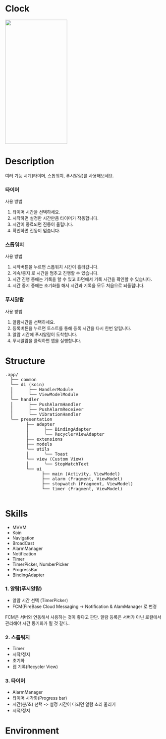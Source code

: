 # Clock

<img src="https://user-images.githubusercontent.com/43190509/194365660-8981c56d-7340-4696-83b5-b9f81aba9f31.gif" width="200" height="400"/>

# Description

여러 기능 시계(타이머, 스톱워치, 푸시알람)를 사용해보세요.

### 타이머
사용 방법
1. 타이머 시간을 선택하세요.
2. 시작하면 설정한 시간만큼 타이머가 작동합니다.
3. 시간이 종료되면 진동이 울립니다.
4. 확인하면 진동이 멈춥니다.

### 스톱워치
사용 방법
1. 시작버튼을 누르면 스톱워치 시간이 흘러갑니다.
2. 계속/중지 로 시간을 멈추고 진행할 수 있습니다.
3. 시간 진행 중에는 기록을 할 수 있고 화면에서 기록 시간을 확인할 수 있습니다.
4. 시간 중지 중에는 초기화를 해서 시간과 기록을 모두 처음으로 되돌립니다.

### 푸시알람

사용 방법
1. 알람시간을 선택하세요.
2. 등록버튼을 누르면 토스트를 통해 등록 시간을 다시 한번 알립니다.
3. 알람 시간에 푸시알람이 도착합니다.
4. 푸시알람을 클릭하면 앱을 실행합니다.

# Structure

<pre>
.app/
  &boxvr;&boxh;&boxh; common
  &boxur;&boxh;&boxh; di (koin)
  &boxv;      &boxvr;&boxh;&boxh; HandlerModule
  &boxv;      &boxur;&boxh;&boxh; ViewModelModule
  &boxur;&boxh;&boxh; handler
  &boxv;      &boxvr;&boxh;&boxh; PushAlarmHandler
  &boxv;      &boxvr;&boxh;&boxh; PushAlarmReceiver
  &boxv;      &boxur;&boxh;&boxh; VibrationHandler
  &boxur;&boxh;&boxh; presentation
        &boxvr;&boxh;&boxh; adapter
        &boxv;      &boxvr;&boxh;&boxh; BindingAdapter
        &boxv;      &boxur;&boxh;&boxh; RecyclerViewAdapter
        &boxvr;&boxh;&boxh; extensions
        &boxvr;&boxh;&boxh; models
        &boxur;&boxh;&boxh; utils
        &boxv;      &boxur;&boxh;&boxh; Toast
        &boxur;&boxh;&boxh; view (Custom View)
        &boxv;      &boxur;&boxh;&boxh; StopWatchText
        &boxur;&boxh;&boxh; ui
              &boxvr;&boxh;&boxh; main (Activity, ViewModel)
              &boxvr;&boxh;&boxh; alarm (Fragment, ViewModel)
              &boxvr;&boxh;&boxh; stopwatch (Fragment, ViewModel)
              &boxur;&boxh;&boxh; timer (Fragment, ViewModel)
  
</pre>


# Skills
- MVVM
- Koin
- Navigation
- BroadCast
- AlarmManager
- Notification
- Timer
- TimerPicker, NumberPicker
- ProgressBar
- BindingAdapter

### 1. 알람(푸시알람)

- 알람 시간 선택 (TimerPicker)
- FCM(FireBase Cloud Messaging -> Notification & AlamManager 로 변경

FCM은 서버와 연동해서 사용하는 것이 좋다고 판단.
알람 등록은 서버가 아닌 로컬에서 관리해야 시간 동기화가 될 것 같다..

### 2. 스톱워치
- Timer
- 시작/정지
- 초기화
- 랩 기록(Recycler View)

### 3. 타이머
- AlarmManager
- 타이머 시각화(Progress bar)
- 시간(분/초) 선택 -> 설정 시간이 다되면 알람 소리 울리기
- 시적/정지


# Environment
